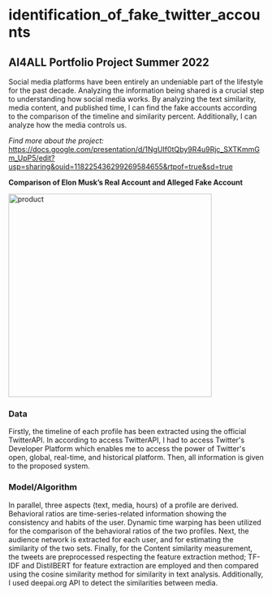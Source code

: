 # identification_of_fake_twitter_accounts
## AI4ALL Portfolio Project Summer 2022

Social media platforms have been entirely an undeniable part of the lifestyle for the past decade. Analyzing the information being shared is a crucial step to understanding how social media works. By analyzing the text similarity, media content, and published time, I can find the fake accounts according to the comparison of the timeline and similarity percent. Additionally, I can analyze how the media controls us.

*Find more about the project:* https://docs.google.com/presentation/d/1NgUIf0tQby9R4u9Rjc_SXTKmmGm_UpP5/edit?usp=sharing&ouid=118225436299269584655&rtpof=true&sd=true

**Comparison of Elon Musk’s Real Account and Alleged Fake Account**

<img width="400" alt="product" src="https://user-images.githubusercontent.com/60364755/197367113-62d7e899-997e-496f-96a5-212d548c6234.png">

### Data

Firstly, the timeline of each profile has been extracted using the official TwitterAPI. 
In according to access TwitterAPI, I had to access Twitter's Developer Platform which enables me to access the power of Twitter's open, global, real-time, and historical platform. Then, all information is given to the proposed system.

### Model/Algorithm 

In parallel, three aspects (text, media, hours) of a profile are derived. Behavioral ratios are time-series-related information showing the consistency and habits of the user. Dynamic time warping has been utilized for the comparison of the behavioral ratios of the two profiles. Next, the audience network is extracted for each user, and for estimating the similarity of the two sets. Finally, for the Content similarity measurement, the tweets are preprocessed respecting the feature extraction method; TF-IDF and DistilBERT for feature extraction are employed and then compared using the cosine similarity method for similarity in text analysis. Additionally, I used deepai.org API to detect the similarities between media.
